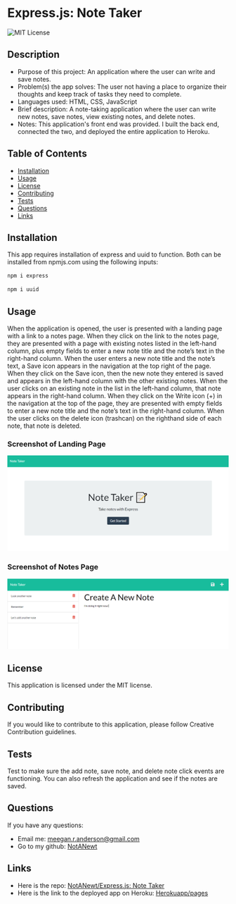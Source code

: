 # Express.js: Note Taker

![MIT License](https://img.shields.io/badge/license-MIT-green)

## Description

- Purpose of this project: An application where the user can write and save notes.
- Problem(s) the app solves: The user not having a place to organize their thoughts and keep track of tasks they need to complete.
- Languages used: HTML, CSS, JavaScript
- Brief description: A note-taking application where the user can write new notes, save notes, view existing notes, and delete notes.
- Notes: This application's front end was provided. I built the back end, connected the two, and deployed the entire application to Heroku.

## Table of Contents

- [Installation](#installation)
- [Usage](#usage)
- [License](#license)
- [Contributing](#contributing)
- [Tests](#tests)
- [Questions](#questions)
- [Links](#links)

## Installation

This app requires installation of express and uuid to function. Both can be installed from npmjs.com using the following inputs:

```bash
npm i express
```

```bash
npm i uuid
```

## Usage

When the application is opened, the user is presented with a landing page with a link to a notes page. When they click on the link to the notes page, they are presented with a page with existing notes listed in the left-hand column, plus empty fields to enter a new note title and the note’s text in the right-hand column. When the user enters a new note title and the note’s text, a Save icon appears in the navigation at the top right of the page. When they click on the Save icon, then the new note they entered is saved and appears in the left-hand column with the other existing notes. When the user clicks on an existing note in the list in the left-hand column, that note appears in the right-hand column. When they click on the Write icon (+) in the navigation at the top of the page, they are presented with empty fields to enter a new note title and the note’s text in the right-hand column. When the user clicks on the delete icon (trashcan) on the righthand side of each note, that note is deleted.

### Screenshot of Landing Page

!["Screenshot of the landing page of the application. There is a green header with "Note Taker" in white text on the top left.  In the middle of the page is a grey box with black text. The first line says "Note Taker" with an icon of a piece of paper with a pencil in front of it. Below that in smaller text reads "Take notes with Express". Below that is a black button with white text that reads 'Get Started"](./img/hw11_ss_landing_page.PNG)

### Screenshot of Notes Page

!["Screenshot of the notes page of the application. There is a green header with "Note Taker" in white text on the lefthand side. On the righthand side is a Save Icon (disk symbol) and a Write Icon (plus symbol).  The body of the page has a white background.  The lefthand side has a list of saved notes.  Each note has a black border, black text on the left, and a red delete icon (trash can symbol) on the right.  The righthand side of the body has a note title and note text underneath.](./img/hw11_ss_notes_page.PNG)

## License

This application is licensed under the MIT license.

## Contributing

If you would like to contribute to this application, please follow Creative Contribution guidelines.

## Tests

Test to make sure the add note, save note, and delete note click events are functioning. You can also refresh the application and see if the notes are saved.

## Questions

If you have any questions:

- Email me: [meegan.r.anderson@gmail.com](mailto:meegan.r.anderson@gmail.com)
- Go to my github: [NotANewt](https://github.com/NotANewt)

## Links

- Here is the repo: [NotANewt/Express.js: Note Taker](https://www.github.com/NotANewt/hw11_express_note_taker)
- Here is the link to the deployed app on Heroku: [Herokuapp/pages](https://express-note-taker-meegan.herokuapp.com/)
